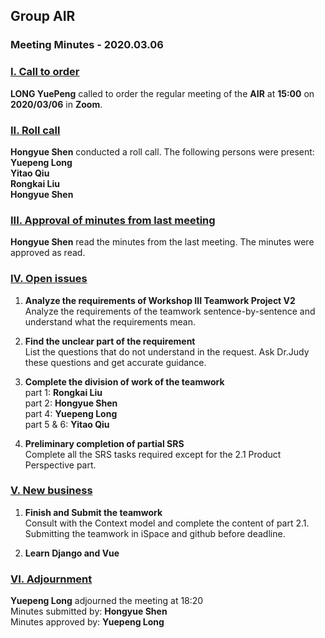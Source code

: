 ## Group AIR

### Meeting Minutes - 2020.03.06



### <u>I. Call to order</u>

​**LONG YuePeng** called to order the regular meeting of the **AIR** at **15:00** on **2020/03/06** in **Zoom**.

### <u>II. Roll call</u>
**Hongyue Shen** conducted a roll call. The following persons were present:  
**Yuepeng Long**  
**Yitao Qiu**  
**Rongkai Liu**  
**Hongyue Shen**

### <u>III. Approval of minutes from last meeting</u>

**Hongyue Shen** read the minutes from the last meeting. The minutes were approved as read.

### <u>IV. Open issues</u>

1. **Analyze the requirements of Workshop III Teamwork Project V2**  
    Analyze the requirements of the teamwork sentence-by-sentence and understand what the requirements mean.

2. **Find the unclear part of the requirement**  
    List the questions that do not understand in the request. Ask Dr.Judy these questions and get accurate guidance.

3. **Complete the division of work of the teamwork**  
    part 1: **Rongkai Liu**  
    part 2: **Hongyue Shen**  
    part 4: **Yuepeng Long**  
    part 5 & 6: **Yitao Qiu**

4. **Preliminary completion of partial SRS**  
    Complete all the SRS tasks required except for the 2.1 Product Perspective part.

### <u>V. New business</u>

1. **Finish and Submit the teamwork**  
    Consult with the Context model and complete the content of part 2.1. Submitting the teamwork in iSpace and github before deadline.

2. **Learn Django and Vue**

### <u>VI. Adjournment</u>

**Yuepeng Long** adjourned the meeting at 18:20  
Minutes submitted by: **Hongyue Shen**  
Minutes approved by: **Yuepeng Long**